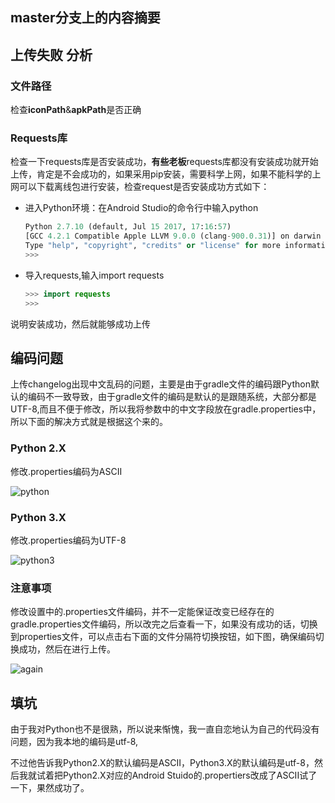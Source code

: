 
## master分支上的内容摘要
## 上传失败 分析
### 文件路径    

检查**iconPath**&**apkPath**是否正确    

### Requests库  
  
检查一下requests库是否安装成功，**有些老板**requests库都没有安装成功就开始上传，肯定是不会成功的，如果采用pip安装，需要科学上网，如果不能科学的上网可以下载离线包进行安装，检查request是否安装成功方式如下：  
  
- 进入Python环境：在Android Studio的命令行中输入python  
  
  ```python  
  Python 2.7.10 (default, Jul 15 2017, 17:16:57)   
  [GCC 4.2.1 Compatible Apple LLVM 9.0.0 (clang-900.0.31)] on darwin  
  Type "help", "copyright", "credits" or "license" for more information.  
  >>>   
  ```  
  
- 导入requests,输入import requests  
  
  ```java  
  >>> import requests  
  >>>   
  ```  
  
说明安装成功，然后就能够成功上传 
  
## 编码问题  
  
上传changelog出现中文乱码的问题，主要是由于gradle文件的编码跟Python默认的编码不一致导致，由于gradle文件的编码是默认的是跟随系统，大部分都是UTF-8,而且不便于修改，所以我将参数中的中文字段放在gradle.properties中，所以下面的解决方式就是根据这个来的。  
  
### Python 2.X  
  
修改.properties编码为ASCII  
  
![python](http://orbm62bsw.bkt.clouddn.com/python.png)  
  
 ### Python 3.X  
  
 修改.properties编码为UTF-8  
  
![python3](http://orbm62bsw.bkt.clouddn.com/python3.png)  
  
### 注意事项  
修改设置中的.properties文件编码，并不一定能保证改变已经存在的gradle.properties文件编码，所以改完之后查看一下，如果没有成功的话，切换到properties文件，可以点击右下面的文件分隔符切换按钮，如下图，确保编码切换成功，然后在进行上传。  
  
![again](http://orbm62bsw.bkt.clouddn.com/again.png)  
  
## 填坑  
  
由于我对Python也不是很熟，所以说来惭愧，我一直自恋地认为自己的代码没有问题，因为我本地的编码是utf-8,  
  
不过他告诉我Python2.X的默认编码是ASCII，Python3.X的默认编码是utf-8，然后我就试着把Python2.X对应的Android Stuido的.propertiers改成了ASCII试了一下，果然成功了。
